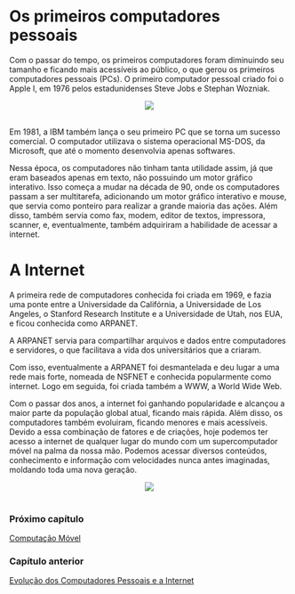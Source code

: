 # Os primeiros computadores pessoais

Com o passar do tempo, os primeiros computadores foram diminuindo seu tamanho e ficando mais acessíveis ao público, o que gerou os primeiros computadores pessoais (PCs).
O primeiro computador pessoal criado foi o Apple I, em 1976 pelos estadunidenses Steve Jobs e Stephan Wozniak.
<center>
<img src="https://conteudo.imguol.com.br/c/noticias/2015/05/31/foto-mostra-exemplar-do-apple-i-1433111241829_1056x843.jpg">
</center>

<br>

Em 1981, a IBM também lança o seu primeiro PC que se torna um sucesso comercial. O computador utilizava o sistema operacional MS-DOS, da Microsoft, que até o momento desenvolvia apenas softwares.

Nessa época, os computadores não tinham tanta utilidade assim, já que eram baseados apenas em texto, não possuindo um motor gráfico interativo. Isso começa a mudar na década de 90, onde os computadores passam a ser multitarefa, adicionando um motor gráfico interativo e mouse, que servia como ponteiro para realizar a grande maioria das ações. Além disso, também servia como fax, modem, editor de textos, impressora, scanner, e, eventualmente, também adquiriram a habilidade de acessar a internet. 

# A Internet

A primeira rede de computadores conhecida foi criada em 1969, e fazia uma ponte entre a Universidade da Califórnia, a Universidade de Los Angeles, o Stanford Research Institute e a Universidade de Utah, nos EUA, e ficou conhecida como ARPANET. 

A ARPANET servia para compartilhar arquivos e dados entre computadores e servidores, o que facilitava a vida dos universitários que a criaram. 

Com isso, eventualmente a ARPANET foi desmantelada e deu lugar a uma rede mais forte, nomeada de NSFNET e conhecida popularmente como internet. Logo em seguida, foi criada também a WWW, a World Wide Web. 

Com o passar dos anos, a internet foi ganhando popularidade e alcançou a maior parte da população global atual, ficando mais rápida. Além disso, os computadores também evoluiram, ficando menores e mais acessíveis. Devido a essa combinação de fatores e de criações, hoje podemos ter acesso a internet de qualquer lugar do mundo com um supercomputador móvel na palma da nossa mão. Podemos acessar diversos conteúdos, conhecimento e informação com velocidades nunca antes imaginadas, moldando toda uma nova geração. 

<center><img src="https://img.olhardigital.com.br/wp-content/uploads/2021/06/internet-1-1000x450.jpg">
</center>

<br>

### Próximo capítulo

[Computação Móvel](capitulos/computacao_movel.md)

### Capítulo anterior

[Evolução dos Computadores Pessoais e a Internet](capitulos/evolucao_dos_computadores_pessoais_e_a_internet.md)